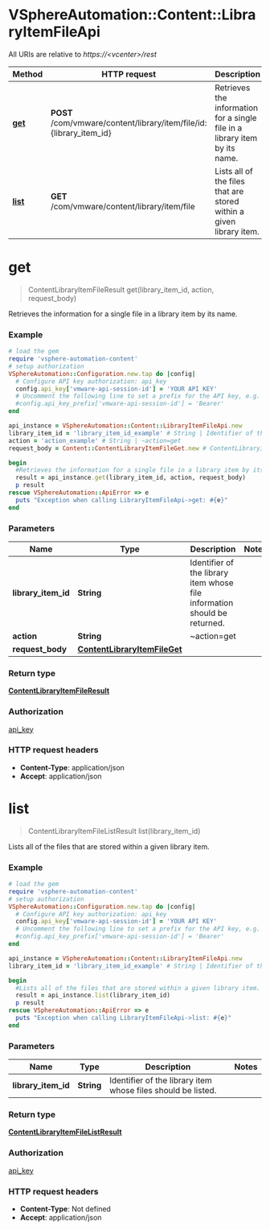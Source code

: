 # VSphereAutomation::Content::LibraryItemFileApi

All URIs are relative to *https://&lt;vcenter&gt;/rest*

Method | HTTP request | Description
------------- | ------------- | -------------
[**get**](LibraryItemFileApi.md#get) | **POST** /com/vmware/content/library/item/file/id:{library_item_id} | Retrieves the information for a single file in a library item by its name.
[**list**](LibraryItemFileApi.md#list) | **GET** /com/vmware/content/library/item/file | Lists all of the files that are stored within a given library item.


# **get**
> ContentLibraryItemFileResult get(library_item_id, action, request_body)

Retrieves the information for a single file in a library item by its name.

### Example
```ruby
# load the gem
require 'vsphere-automation-content'
# setup authorization
VSphereAutomation::Configuration.new.tap do |config|
  # Configure API key authorization: api_key
  config.api_key['vmware-api-session-id'] = 'YOUR API KEY'
  # Uncomment the following line to set a prefix for the API key, e.g. 'Bearer' (defaults to nil)
  #config.api_key_prefix['vmware-api-session-id'] = 'Bearer'
end

api_instance = VSphereAutomation::Content::LibraryItemFileApi.new
library_item_id = 'library_item_id_example' # String | Identifier of the library item whose file information should be returned.
action = 'action_example' # String | ~action=get
request_body = Content::ContentLibraryItemFileGet.new # ContentLibraryItemFileGet | 

begin
  #Retrieves the information for a single file in a library item by its name.
  result = api_instance.get(library_item_id, action, request_body)
  p result
rescue VSphereAutomation::ApiError => e
  puts "Exception when calling LibraryItemFileApi->get: #{e}"
end
```

### Parameters

Name | Type | Description  | Notes
------------- | ------------- | ------------- | -------------
 **library_item_id** | **String**| Identifier of the library item whose file information should be returned. | 
 **action** | **String**| ~action&#x3D;get | 
 **request_body** | [**ContentLibraryItemFileGet**](ContentLibraryItemFileGet.md)|  | 

### Return type

[**ContentLibraryItemFileResult**](ContentLibraryItemFileResult.md)

### Authorization

[api_key](../README.md#api_key)

### HTTP request headers

 - **Content-Type**: application/json
 - **Accept**: application/json



# **list**
> ContentLibraryItemFileListResult list(library_item_id)

Lists all of the files that are stored within a given library item.

### Example
```ruby
# load the gem
require 'vsphere-automation-content'
# setup authorization
VSphereAutomation::Configuration.new.tap do |config|
  # Configure API key authorization: api_key
  config.api_key['vmware-api-session-id'] = 'YOUR API KEY'
  # Uncomment the following line to set a prefix for the API key, e.g. 'Bearer' (defaults to nil)
  #config.api_key_prefix['vmware-api-session-id'] = 'Bearer'
end

api_instance = VSphereAutomation::Content::LibraryItemFileApi.new
library_item_id = 'library_item_id_example' # String | Identifier of the library item whose files should be listed.

begin
  #Lists all of the files that are stored within a given library item.
  result = api_instance.list(library_item_id)
  p result
rescue VSphereAutomation::ApiError => e
  puts "Exception when calling LibraryItemFileApi->list: #{e}"
end
```

### Parameters

Name | Type | Description  | Notes
------------- | ------------- | ------------- | -------------
 **library_item_id** | **String**| Identifier of the library item whose files should be listed. | 

### Return type

[**ContentLibraryItemFileListResult**](ContentLibraryItemFileListResult.md)

### Authorization

[api_key](../README.md#api_key)

### HTTP request headers

 - **Content-Type**: Not defined
 - **Accept**: application/json



